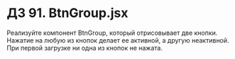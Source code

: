 # ДЗ 91. BtnGroup.jsx

Реализуйте компонент BtnGroup, который отрисовывает две кнопки. Нажатие на любую из кнопок делает ее активной, а другую
неактивной. При первой загрузке ни одна из кнопок не нажата.
